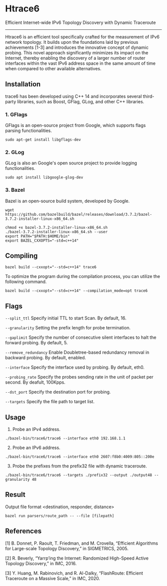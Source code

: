 # Htrace6

Efficient Internet-wide IPv6 Topology Discovery with Dynamic Traceroute
___

Htrace6 is an efficient tool specifically crafted for the measurement of IPv6 network topology. It builds upon the foundations laid by previous achievements [1-3] and introduces the innovative concept of dynamic probing. This novel approach significantly minimizes its impact on the Internet, thereby enabling the discovery of a larger number of router interfaces within the vast IPv6 address space in the same amount of time when compared to other available alternatives.

## Installation

trace6 has been developed using C++ 14 and incorporates several third-party libraries, such as Boost, GFlag, GLog, and other C++ libraries.

### 1. GFlags

GFlags is an open-source project from Google, which supports flags parsing functionalities.

```
sudo apt-get install libgflags-dev
```

### 2. GLog

GLog is also an Google's open source project to provide logging functionalities.

```
sudo apt install libgoogle-glog-dev
```

### 3. Bazel

Bazel is an open-source build system, developed by Google.

```
wget https://github.com/bazelbuild/bazel/releases/download/3.7.2/bazel-3.7.2-installer-linux-x86_64.sh

chmod +x bazel-3.7.2-installer-linux-x86_64.sh
./bazel-3.7.2-installer-linux-x86_64.sh --user
export PATH="$PATH:$HOME/bin"
export BAZEL_CXXOPTS="-std=c++14" 
```

## Compiling

```
bazel build --cxxopt="--std=c++14" trace6
```

To optimize the program during the compilation process, you can utilize the following command.

```
bazel build --cxxopt="--std=c++14" --compilation_mode=opt trace6
```

## Flags

`--split_ttl` Specify initial TTL to start Scan. By default, 16.

`--granularity` Setting the prefix length for probe termination.

`--gaplimit` Specify the number of consecutive silent interfaces to halt the forward probing. By default, 5.

`--remove_redundancy` Enable Doubletree-based redundancy removal in backward probing. By default, enabled.

`--interface` Specify the interface used by probing. By default, eth0.

`--probing_rate` Specify the probes sending rate in the unit of packet per second. By deafult, 100Kpps.

`--dst_port` Specify the destination port for probing.

`--targets` Specify the file path to target list.

## Usage

1. Probe an IPv4 address.

```
./bazel-bin/trace6/trace6 --interface eth0 192.168.1.1
```

2. Probe an IPv6 address.

```
./bazel-bin/trace6/trace6 --interface eth0 2607:f8b0:4009:805::200e
```

3. Probe the prefixes from the prefix32 file with dynamic traceroute.

```
./bazel-bin/trace6/trace6 --targets ./prefix32 --output ./output48 --granularity 48 
```

## Result 

Output file format   <destination, responder, distance>

```
bazel run parsers/route_path -- --file [filepath]
```

## References

[1] B. Donnet, P. Raoult, T. Friedman, and M. Crovella, “Efficient Algorithms for Large-scale Topology Discovery,” in SIGMETRICS, 2005.

[2] R. Beverly, “Yarrp’ing the Internet: Randomized High-Speed Active Topology Discovery,” in IMC, 2016.

[3] Y. Huang, M. Rabinovich, and R. Al-Dalky, “FlashRoute: Efficient Traceroute on a Massive Scale,” in IMC, 2020.